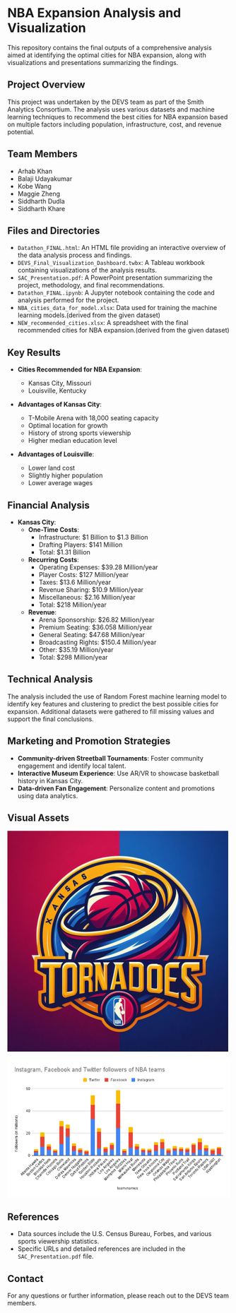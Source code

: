 # NBA Expansion Analysis and Visualization

This repository contains the final outputs of a comprehensive analysis aimed at identifying the optimal cities for NBA expansion, along with visualizations and presentations summarizing the findings.

## Project Overview

This project was undertaken by the DEVS team as part of the Smith Analytics Consortium. The analysis uses various datasets and machine learning techniques to recommend the best cities for NBA expansion based on multiple factors including population, infrastructure, cost, and revenue potential.

## Team Members

- Arhab Khan
- Balaji Udayakumar
- Kobe Wang
- Maggie Zheng
- Siddharth Dudla
- Siddharth Khare




## Files and Directories

- `Datathon_FINAL.html`: An HTML file providing an interactive overview of the data analysis process and findings.
- `DEVS_Final_Visualization_Dashboard.twbx`: A Tableau workbook containing visualizations of the analysis results.
- `SAC_Presentation.pdf`: A PowerPoint presentation summarizing the project, methodology, and final recommendations.
- `Datathon_FINAL.ipynb`: A Jupyter notebook containing the code and analysis performed for the project.
- `NBA_cities_data_for_model.xlsx`: Data used for training the machine learning models.(derived from the given dataset)
- `NEW_recommended_cities.xlsx`: A spreadsheet with the final recommended cities for NBA expansion.(derived from the given dataset)



## Key Results

- **Cities Recommended for NBA Expansion**:
  - Kansas City, Missouri
  - Louisville, Kentucky

- **Advantages of Kansas City**:
  - T-Mobile Arena with 18,000 seating capacity
  - Optimal location for growth
  - History of strong sports viewership
  - Higher median education level

- **Advantages of Louisville**:
  - Lower land cost
  - Slightly higher population
  - Lower average wages

## Financial Analysis

- **Kansas City**:
  - **One-Time Costs**:
    - Infrastructure: $1 Billion to $1.3 Billion
    - Drafting Players: $141 Million
    - Total: $1.31 Billion
  - **Recurring Costs**:
    - Operating Expenses: $39.28 Million/year
    - Player Costs: $127 Million/year
    - Taxes: $13.6 Million/year
    - Revenue Sharing: $10.9 Million/year
    - Miscellaneous: $2.16 Million/year
    - Total: $218 Million/year
  - **Revenue**:
    - Arena Sponsorship: $26.82 Million/year
    - Premium Seating: $36.058 Million/year
    - General Seating: $47.68 Million/year
    - Broadcasting Rights: $150.4 Million/year
    - Other: $35.19 Million/year
    - Total: $298 Million/year

## Technical Analysis

The analysis included the use of Random Forest machine learning model to identify key features and clustering to predict the best possible cities for expansion. Additional datasets were gathered to fill missing values and support the final conclusions.

## Marketing and Promotion Strategies

- **Community-driven Streetball Tournaments**: Foster community engagement and identify local talent.
- **Interactive Museum Experience**: Use AR/VR to showcase basketball history in Kansas City.
- **Data-driven Fan Engagement**: Personalize content and promotions using data analytics.

## Visual Assets

<img src="logo.jpg" alt="Kansas Tornadoes Logo" width="500"/>

![NBA Social Media Followers](Instagram%2C%20Facebook%20and%20Twitter%20followers%20of%20NBA%20teams.png)

## References

- Data sources include the U.S. Census Bureau, Forbes, and various sports viewership statistics.
- Specific URLs and detailed references are included in the `SAC_Presentation.pdf` file.

## Contact

For any questions or further information, please reach out to the DEVS team members.

